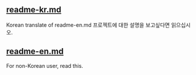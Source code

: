 ## [readme-kr.md](https://github.com/ponoki/ShrineEscape/blob/main/readme-kr.md "readme-kr")
Korean translate of readme-en.md
프로젝트에 대한 설명을 보고싶다면 읽으십시오.

## [readme-en.md](https://github.com/ponoki/ShrineEscape/blob/main/readme-en.md "readme-en")
For non-Korean user, read this.
